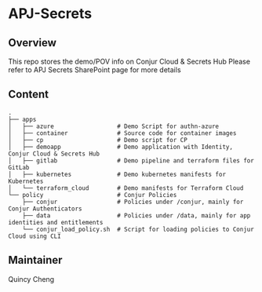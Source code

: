 # APJ-Secrets

## Overview

This repo stores the demo/POV info on Conjur Cloud & Secrets Hub
Please refer to APJ Secrets SharePoint page for more details

## Content
    .
    ├── apps
    │   ├── azure                  # Demo Script for authn-azure 
    │   ├── container              # Source code for container images
    │   ├── cp                     # Demo script for CP
    │   ├── demoapp                # Demo application with Identity, Conjur Cloud & Secrets Hub
    │   ├── gitlab                 # Demo pipeline and terraform files for GitLab
    │   ├── kubernetes             # Demo kubernetes manifests for Kubernetes
    │   └── terraform_cloud        # Demo manifests for Terraform Cloud 
    └── policy                     # Conjur Policies
        ├── conjur                 # Policies under /conjur, mainly for Conjur Authenticators
        ├── data                   # Policies under /data, mainly for app identities and entitlements
        └── conjur_load_policy.sh  # Script for loading policies to Conjur Cloud using CLI
    

## Maintainer
Quincy Cheng
